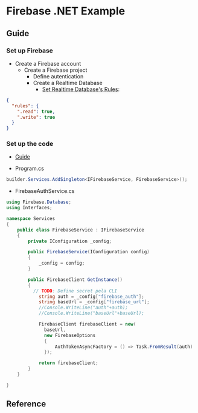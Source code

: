 # Firebase .NET Example

## Guide

### Set up Firebase

- Create a Firebase account
  - Create a Firebase project
    - Define autentication
    - Create a Realtime Database
      - [Set Realtime Database's Rules][db-rules]:

```json
{
  "rules": {
    ".read": true,
    ".write": true
  }
}
```

### Set up the code

- [Guide][firebase-dotnet]

- Program.cs

```csharp
builder.Services.AddSingleton<IFirebaseService, FirebaseService>();
```

- FirebaseAuthService.cs

```csharp
using Firebase.Database;
using Interfaces;

namespace Services
{
    public class FirebaseService : IFirebaseService
    {
        private IConfiguration _config;

        public FirebaseService(IConfiguration config)
        {
            _config = config;
        }

        public FirebaseClient GetInstance()
        {
          // TODO: Define secret pela CLI
            string auth = _config["firebase_auth"];
            string baseUrl = _config["firebase_url"];
            //Console.WriteLine("auth"+auth);
            //Console.WriteLine("baseUrl"+baseUrl);

            FirebaseClient firebaseClient = new(
              baseUrl,
              new FirebaseOptions
              {
                  AuthTokenAsyncFactory = () => Task.FromResult(auth)
              });

            return firebaseClient;
        }
    }

}

```

## Reference

[db-rules]: https://stackoverflow.com/a/37404116
[firebase-dotnet]: https://github.com/step-up-labs/firebase-database-dotnet/tree/e7e628af78fd9f1655762911890766d048a3bf46
